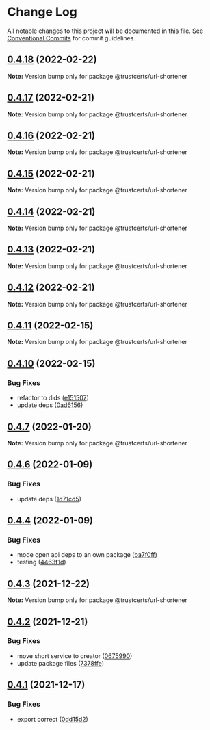 # Change Log

All notable changes to this project will be documented in this file.
See [Conventional Commits](https://conventionalcommits.org) for commit guidelines.

## [0.4.18](https://github.com/trustcerts/trustchain-sdk/compare/v0.4.17...v0.4.18) (2022-02-22)

**Note:** Version bump only for package @trustcerts/url-shortener





## [0.4.17](https://github.com/trustcerts/trustchain-sdk/compare/v0.4.16...v0.4.17) (2022-02-21)

**Note:** Version bump only for package @trustcerts/url-shortener





## [0.4.16](https://github.com/trustcerts/trustchain-sdk/compare/v0.4.15...v0.4.16) (2022-02-21)

**Note:** Version bump only for package @trustcerts/url-shortener





## [0.4.15](https://github.com/trustcerts/trustchain-sdk/compare/v0.4.14...v0.4.15) (2022-02-21)

**Note:** Version bump only for package @trustcerts/url-shortener





## [0.4.14](https://github.com/trustcerts/trustchain-sdk/compare/v0.4.13...v0.4.14) (2022-02-21)

**Note:** Version bump only for package @trustcerts/url-shortener





## [0.4.13](https://github.com/trustcerts/trustchain-sdk/compare/v0.4.12...v0.4.13) (2022-02-21)

**Note:** Version bump only for package @trustcerts/url-shortener





## [0.4.12](https://github.com/trustcerts/trustchain-sdk/compare/v0.4.11...v0.4.12) (2022-02-21)

**Note:** Version bump only for package @trustcerts/url-shortener





## [0.4.11](https://github.com/trustcerts/trustchain-sdk/compare/v0.4.10...v0.4.11) (2022-02-15)

**Note:** Version bump only for package @trustcerts/url-shortener





## [0.4.10](https://github.com/trustcerts/trustchain-sdk/compare/v0.4.7...v0.4.10) (2022-02-15)


### Bug Fixes

* refactor to dids ([e151507](https://github.com/trustcerts/trustchain-sdk/commit/e15150757f0f090cf76f33f2ef3fecdc4b43baac))
* update deps ([0ad6156](https://github.com/trustcerts/trustchain-sdk/commit/0ad615683ea95f66015e6fb18a27222bdf86d4a3))





## [0.4.7](https://github.com/trustcerts/trustchain-sdk/compare/v0.4.6...v0.4.7) (2022-01-20)

**Note:** Version bump only for package @trustcerts/url-shortener





## [0.4.6](https://github.com/trustcerts/trustchain-sdk/compare/v0.4.5...v0.4.6) (2022-01-09)


### Bug Fixes

* update deps ([1d71cd5](https://github.com/trustcerts/trustchain-sdk/commit/1d71cd53c2afb405405ea4c998257ec28b2dc80b))





## [0.4.4](https://github.com/trustcerts/trustchain-sdk/compare/v0.4.3...v0.4.4) (2022-01-09)


### Bug Fixes

* mode open api deps to an own package ([ba7f0ff](https://github.com/trustcerts/trustchain-sdk/commit/ba7f0ffa9af23fb1cdef6427edf4bf8de5db9958))
* testing ([4463f1d](https://github.com/trustcerts/trustchain-sdk/commit/4463f1d75bd0af7bf9a37e9d942064ea51f936f3))





## [0.4.3](https://github.com/trustcerts/trustchain-sdk/compare/v0.4.2...v0.4.3) (2021-12-22)

**Note:** Version bump only for package @trustcerts/url-shortener





## [0.4.2](https://github.com/trustcerts/trustchain-sdk/compare/v0.4.1...v0.4.2) (2021-12-21)


### Bug Fixes

* move short service to creator ([0675990](https://github.com/trustcerts/trustchain-sdk/commit/067599020d97b8a16d5bfdbd73413642e4f1a841))
* update package files ([7378ffe](https://github.com/trustcerts/trustchain-sdk/commit/7378ffec7a6c0b1a5286aa4d64511400e5466a33))





## [0.4.1](https://github.com/trustcerts/trustchain-sdk/compare/v0.4.0...v0.4.1) (2021-12-17)


### Bug Fixes

* export correct ([0dd15d2](https://github.com/trustcerts/trustchain-sdk/commit/0dd15d294a67978d396a3a3e85dbf2b7b41dfea1))
